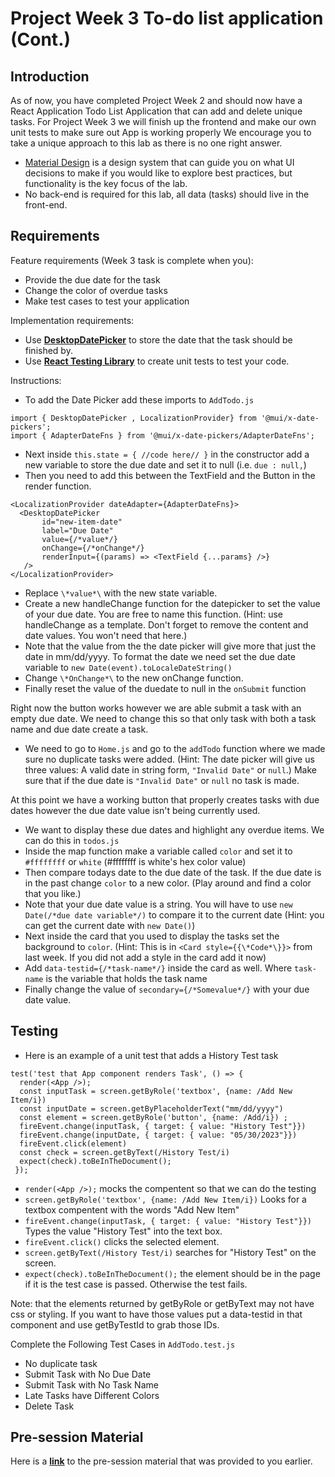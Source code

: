 # Project Week 3 To-do list application (Cont.)
## Introduction
As of now, you have completed Project Week 2 and should now have a React Application Todo List Application that can add and delete unique tasks. For Project Week 3 we will finish up the frontend and make our own unit tests to make sure out App is working properly  We encourage you to take a unique approach to this lab as there is no one right answer. 
- [Material Design](https://material.io/design/introduction) is a design system that can guide you on what UI decisions to make if you would like to explore best practices, but functionality is the key focus of the lab.
- No back-end is required for this lab, all data (tasks) should live in the front-end.


## Requirements
Feature requirements (Week 3 task is complete when you):
+ Provide the due date for the task
+ Change the color of overdue tasks
+ Make test cases to test your application

Implementation requirements:
+ Use [**DesktopDatePicker**](https://mui.com/x/react-date-pickers/date-picker/)  to store the date that the task should be finished by.
+ Use [**React Testing Library**](https://testing-library.com/docs/react-testing-library/cheatsheet) to create unit tests to test your code.

Instructions:
+ To add the Date Picker add these imports to `AddTodo.js` 
```
import { DesktopDatePicker , LocalizationProvider} from '@mui/x-date-pickers';
import { AdapterDateFns } from '@mui/x-date-pickers/AdapterDateFns';
``` 
+ Next inside  `this.state = { //code here// }` in the constructor add a new variable to store the due date and set it to null (i.e. `due : null,`)
+ Then you need to add this between the TextField and the Button in the render function.
 ```   
<LocalizationProvider dateAdapter={AdapterDateFns}>         
   <DesktopDatePicker
        id="new-item-date"
        label="Due Date"
        value={/*value*/}
        onChange={/*onChange*/}
        renderInput={(params) => <TextField {...params} />}
    />
</LocalizationProvider>
```
+ Replace `\*value*\` with the new state variable.
+ Create a new handleChange function for the datepicker to set the value of your due date. You are free to name this function. (Hint: use handleChange as a template. Don't forget to remove the content and date values. You won't need that here.) 
+ Note that the value from the the date picker will give more that just the date in mm/dd/yyyy. To format the date we need set the due date variable to `new Date(event).toLocaleDateString()`
+ Change `\*OnChange*\` to the new onChange function.
+ Finally reset the value of the duedate to null in the `onSubmit` function

Right now the button works however we are able submit a task with an empty due date. We need to change this so that only task with both a task name and due date create a task. 

+ We need to go to `Home.js` and go to the `addTodo` function where we made sure no duplicate tasks were added. (Hint: The date picker will give us three values: A valid date in string form, `"Invalid Date"` or `null`.) Make sure that if the due date is `"Invalid Date"` or `null` no task is made.

At this point we have a working button that properly creates tasks with due dates however the due date value isn't being currently used.

+ We want to display these due dates and highlight any overdue items. We can do this in `todos.js`
+ Inside the map function make a variable called `color` and set it to `#ffffffff` or `white` (#ffffffff is white's hex color value)
+ Then compare todays date to the due date of the task. If the due date is in the past change `color` to a new color. (Play around and find a color that you like.) 
+ Note that your due date value is a string. You will have to use `new Date(/*due date variable*/)` to compare it to the current date (Hint: you can get the current date with `new Date()`)  
+ Next inside the card that you used to display the tasks set the background to `color`. (Hint: This is in  `<Card style={{\*Code*\}}>` from last week. If you did not add a style in the card add it now)
+ Add `data-testid={/*task-name*/}` inside the card as well. Where `task-name` is the variable that holds the task name
+ Finally change the value of `secondary={/*Somevalue*/}` with your due date value.

## Testing
+ Here is an example of a unit test that adds a History Test task
```
test('test that App component renders Task', () => {
  render(<App />);
  const inputTask = screen.getByRole('textbox', {name: /Add New Item/i})
  const inputDate = screen.getByPlaceholderText("mm/dd/yyyy")
  const element = screen.getByRole('button', {name: /Add/i}) ;
  fireEvent.change(inputTask, { target: { value: "History Test"}})
  fireEvent.change(inputDate, { target: { value: "05/30/2023"}})
  fireEvent.click(element)
  const check = screen.getByText(/History Test/i)
  expect(check).toBeInTheDocument();
 });

```
+ `render(<App />);` mocks the compentent so that we can do the testing
+ `screen.getByRole('textbox', {name: /Add New Item/i})`  Looks for a textbox compentent with the words "Add New Item"
+ `fireEvent.change(inputTask, { target: { value: "History Test"}})` Types the value "History Test" into the text box.
+ `fireEvent.click()` clicks the selected element.
+ `screen.getByText(/History Test/i)` searches for "History Test" on the screen. 
+ `expect(check).toBeInTheDocument();` the element should be in the page if it is the test case is passed. Otherwise the test fails.

Note: that the elements returned by getByRole or getByText may not have css or styling. If you want to have those values put a data-testid in that component and use getByTestId to grab those IDs.

Complete the Following Test Cases in `AddTodo.test.js`
  + No duplicate task
  + Submit Task with No Due Date
  + Submit Task with No Task Name
  + Late Tasks have Different Colors
  + Delete Task
 ## Pre-session Material
Here is a [**link**](https://) to the pre-session material that was provided to you earlier.
